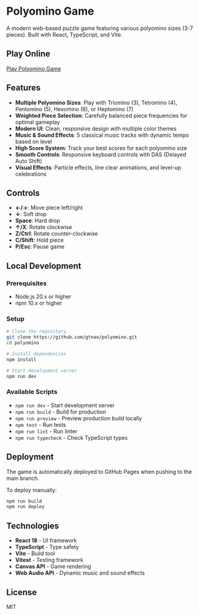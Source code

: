 # Polyomino Game

A modern web-based puzzle game featuring various polyomino sizes (3-7 pieces). Built with React, TypeScript, and Vite.

## Play Online

[Play Polyomino Game](https://gtnao.github.io/polyomino/)

## Features

- **Multiple Polyomino Sizes**: Play with Triomino (3), Tetromino (4), Pentomino (5), Hexomino (6), or Heptomino (7)
- **Weighted Piece Selection**: Carefully balanced piece frequencies for optimal gameplay
- **Modern UI**: Clean, responsive design with multiple color themes
- **Music & Sound Effects**: 5 classical music tracks with dynamic tempo based on level
- **High Score System**: Track your best scores for each polyomino size
- **Smooth Controls**: Responsive keyboard controls with DAS (Delayed Auto Shift)
- **Visual Effects**: Particle effects, line clear animations, and level-up celebrations

## Controls

- **←/→**: Move piece left/right
- **↓**: Soft drop
- **Space**: Hard drop
- **↑/X**: Rotate clockwise
- **Z/Ctrl**: Rotate counter-clockwise
- **C/Shift**: Hold piece
- **P/Esc**: Pause game

## Local Development

### Prerequisites

- Node.js 20.x or higher
- npm 10.x or higher

### Setup

```bash
# Clone the repository
git clone https://github.com/gtnao/polyomino.git
cd polyomino

# Install dependencies
npm install

# Start development server
npm run dev
```

### Available Scripts

- `npm run dev` - Start development server
- `npm run build` - Build for production
- `npm run preview` - Preview production build locally
- `npm test` - Run tests
- `npm run lint` - Run linter
- `npm run typecheck` - Check TypeScript types

## Deployment

The game is automatically deployed to GitHub Pages when pushing to the main branch.

To deploy manually:

```bash
npm run build
npm run deploy
```

## Technologies

- **React 18** - UI framework
- **TypeScript** - Type safety
- **Vite** - Build tool
- **Vitest** - Testing framework
- **Canvas API** - Game rendering
- **Web Audio API** - Dynamic music and sound effects

## License

MIT